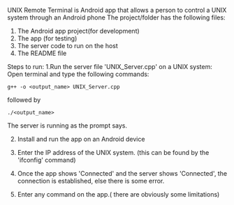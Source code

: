UNIX Remote Terminal is Android app that allows a person to control a UNIX system through an Android phone
The project/folder has the following files:
1. The Android app project(for development)
2. The app (for testing)
3. The server code to run on the host
4. The README file

Steps to run:
1.Run the server file 'UNIX_Server.cpp' on a UNIX system:
 Open terminal and type the following commands:
	
	g++ -o <output_name> UNIX_Server.cpp

   followed by
   	
   	./<output_name>
 
  The server is running as the prompt says.
  
2. Install and run the app on an Android device

3. Enter the IP address of the UNIX system. (this can be found by the 'ifconfig' command)

4. Once the app shows 'Connected' and the server shows 'Connected', the connection is established, else there is some error.

5. Enter any command on the app.( there are obviously some limitations)
	
